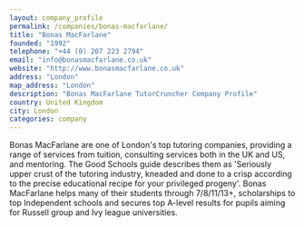 ```yaml
---
layout: company_profile
permalink: /companies/bonas-macfarlane/
title: "Bonas MacFarlane"
founded: "1992"
telephone: "+44 (0) 207 223 2794"
email: "info@bonasmacfarlane.co.uk"
website: "http://www.bonasmacfarlane.co.uk"
address: "London"
map_address: "London"
description: "Bonas MacFarlane TutorCruncher Company Profile"
country: United Kingdom
city: London
categories: company
---
```

Bonas MacFarlane are one of London's top tutoring companies, providing a range of services from tuition, 
consulting services both in the UK and US, and mentoring. The Good Schools guide describes them as 
'Seriously upper crust of the tutoring industry, kneaded and done to a crisp according to the precise 
educational recipe for your privileged progeny'. Bonas MacFarlane helps many of their students through 
7/8/11/13+, scholarships to top Independent schools and secures top A-level results for pupils aiming for 
Russell group and Ivy league universities.
